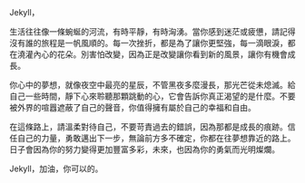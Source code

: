 Jekyll，

生活往往像一條蜿蜒的河流，有時平靜，有時洶湧。當你感到迷茫或疲憊，請記得沒有誰的旅程是一帆風順的。每一次挫折，都是為了讓你更堅強，每一滴眼淚，都在澆灌內心的花朵。別害怕改變，因為正是改變讓你看到新的風景，讓你有機會成長。

你心中的夢想，就像夜空中最亮的星辰，不管黑夜多麼漫長，那光芒從未熄滅。給自己一些時間，靜下心來聆聽那顆跳動的心，它會告訴你真正渴望的是什麼。不要被外界的喧囂遮蔽了自己的聲音，你值得擁有屬於自己的幸福和自由。

在這條路上，請溫柔對待自己，不要苛責過去的錯誤，因為那都是成長的痕跡。信任自己的力量，勇敢邁出下一步，無論前方多不確定，你都在往夢想靠近的路上。日子會因為你的努力變得更加豐富多彩，未來，也因為你的勇氣而光明燦爛。

Jekyll，加油，你可以的。